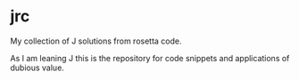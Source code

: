 # jrc

My collection of J solutions from rosetta code.

As I am leaning J this is the repository for code snippets and applications of dubious value.
